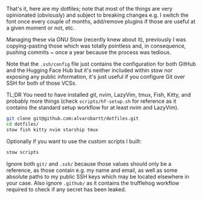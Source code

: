 That's it, here are my dotfiles; note that most of the things are very opinionated
(obviously) and subject to breaking changes e.g. I switch the font once every couple
of months, add/remove plugins if those are useful at a given moment or not, etc.

Managing these via GNU Stow (recently knew about it), previously I was copying-pasting
those which was totally pointless and, in consequence, pushing commits ~ once a year
because the process was tedious.

Note that the `.ssh/config` file just contains the configuration for both GitHub and
the Hugging Face Hub but it's neither included within stow nor exposing any public
information, it's just useful if you configure Git over SSH for both of those VCSs.

TL;DR You need to have installed git, nvim, LazyVim, tmux, Fish, Kitty, and probably more
things (check `scripts/hf-setup.sh` for reference as it contains the standard setup workflow
for at least nvim and LazyVim).

```bash
git clone git@github.com:alvarobartt/dotfiles.git
cd dotfiles/
stow fish kitty nvim starship tmux
```

Optionally if you want to use the custom scripts I built:

```bash
stow scripts
```

Ignore both `git/` and `.ssh/` because those values should only be a reference, as those
contain e.g. my name and email, as well as some absolute paths to my public SSH keys
which may be located elsewhere in your case. Also ignore `.github/` as it contains the
trufflehog workflow required to check if any secret has been leaked.
